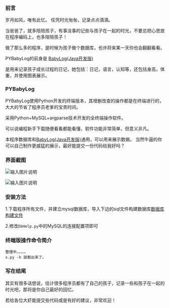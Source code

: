 ### 前言

岁月如风，唯有此忆。 任凭时光匆匆，记录点点滴滴。 

当爸爸了，就多陪陪孩子，有事没事的记些与孩子在一起的时光，不要总把心思放在程序编码上，也多陪陪孩子！

做了那么多的程序，是时候为孩子做个数据库，也许将来某一天你也会翻翻看看。

PYBabyLog的前身是 [BabyLog(Java开发版)](https://gitee.com/J_Sky/babylog)

是用来记录孩子成长过程的日记，她包括：日记，语言，认知等，还包括身高，体重，并使用图表展示。

### PYBabyLog

PYBabyLog使用Python开发的终端版本，其增删改查的操作都是在终端进行的，大大的节省了程序员老爹的宝贵时间。

采用Python+MySQL+argparse技术开发的全终端操作软件。

可以说编程新手下载随便看看都能看懂，软件功能非常简单，但意义非凡。

本程序数据库和[BabyLog(Java开发版)](https://gitee.com/J_Sky/babylog)通用，可以用来展示数据。
当然牛逼的你可以自己制作更威猛的展示，最好能提交一份代码给我好吗？

### 界面截图

![输入图片说明](https://images.gitee.com/uploads/images/2019/0928/224642_05887775_125848.png "Snip20190928_2.png")


![输入图片说明](https://images.gitee.com/uploads/images/2019/0928/224658_d51817f1_125848.png "Snip20190928_3.png")

### 安装方法


1.下载程序所有文件，并建立mysql数据库，导入下边的sql文件构建数据库[数据库构建文件](https://gitee.com/J_Sky/babylog)

2.修改`DbHelp.py`中的MySQL的连接配置项即可

### 终端版操作命令简介

```
整理中。。。。。
x.py -h 就都出来了。
```

### 写在结尾

其实有很多话想说，估计很多程序员都有了自己的孩子，记录一些和孩子在一起的时光吧，那将是你自己最好的回忆。

若给各位大虾能提交些代码或是有好的建议，非常欢迎！

